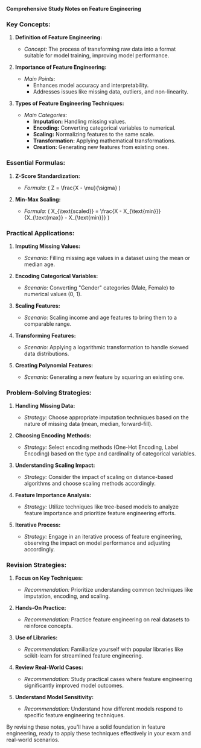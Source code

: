 **Comprehensive Study Notes on Feature Engineering**

### Key Concepts:

1. **Definition of Feature Engineering:**
   - *Concept:* The process of transforming raw data into a format suitable for model training, improving model performance.

2. **Importance of Feature Engineering:**
   - *Main Points:*
     - Enhances model accuracy and interpretability.
     - Addresses issues like missing data, outliers, and non-linearity.

3. **Types of Feature Engineering Techniques:**
   - *Main Categories:*
     - **Imputation:** Handling missing values.
     - **Encoding:** Converting categorical variables to numerical.
     - **Scaling:** Normalizing features to the same scale.
     - **Transformation:** Applying mathematical transformations.
     - **Creation:** Generating new features from existing ones.

### Essential Formulas:

1. **Z-Score Standardization:**
   - *Formula:* \( Z = \frac{X - \mu}{\sigma} \)

2. **Min-Max Scaling:**
   - *Formula:* \( X_{\text{scaled}} = \frac{X - X_{\text{min}}}{X_{\text{max}} - X_{\text{min}}} \)

### Practical Applications:

1. **Imputing Missing Values:**
   - *Scenario:* Filling missing age values in a dataset using the mean or median age.

2. **Encoding Categorical Variables:**
   - *Scenario:* Converting "Gender" categories (Male, Female) to numerical values (0, 1).

3. **Scaling Features:**
   - *Scenario:* Scaling income and age features to bring them to a comparable range.

4. **Transforming Features:**
   - *Scenario:* Applying a logarithmic transformation to handle skewed data distributions.

5. **Creating Polynomial Features:**
   - *Scenario:* Generating a new feature by squaring an existing one.

### Problem-Solving Strategies:

1. **Handling Missing Data:**
   - *Strategy:* Choose appropriate imputation techniques based on the nature of missing data (mean, median, forward-fill).

2. **Choosing Encoding Methods:**
   - *Strategy:* Select encoding methods (One-Hot Encoding, Label Encoding) based on the type and cardinality of categorical variables.

3. **Understanding Scaling Impact:**
   - *Strategy:* Consider the impact of scaling on distance-based algorithms and choose scaling methods accordingly.

4. **Feature Importance Analysis:**
   - *Strategy:* Utilize techniques like tree-based models to analyze feature importance and prioritize feature engineering efforts.

5. **Iterative Process:**
   - *Strategy:* Engage in an iterative process of feature engineering, observing the impact on model performance and adjusting accordingly.

### Revision Strategies:

1. **Focus on Key Techniques:**
   - *Recommendation:* Prioritize understanding common techniques like imputation, encoding, and scaling.

2. **Hands-On Practice:**
   - *Recommendation:* Practice feature engineering on real datasets to reinforce concepts.

3. **Use of Libraries:**
   - *Recommendation:* Familiarize yourself with popular libraries like scikit-learn for streamlined feature engineering.

4. **Review Real-World Cases:**
   - *Recommendation:* Study practical cases where feature engineering significantly improved model outcomes.

5. **Understand Model Sensitivity:**
   - *Recommendation:* Understand how different models respond to specific feature engineering techniques.

By revising these notes, you'll have a solid foundation in feature engineering, ready to apply these techniques effectively in your exam and real-world scenarios.